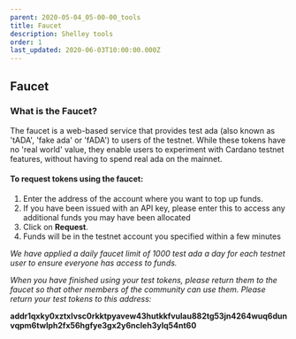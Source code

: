 ```yaml
---
parent: 2020-05-04_05-00-00_tools
title: Faucet
description: Shelley tools
order: 1
last_updated: 2020-06-03T10:00:00.000Z
---
```

## Faucet

### What is the Faucet?

The faucet is a web-based service that provides test ada (also known as 'tADA', 'fake ada' or 'fADA') to users of the testnet. While these tokens have no 'real world' value, they enable users to experiment with Cardano testnet features, without having to spend real ada on the mainnet.
                
#### To request tokens using the faucet:

1. Enter the address of the account where you want to top up funds.
1. If you have been issued with an API key, please enter this to access any additional funds you may have been allocated
1. Click on **Request**.
1. Funds will be in the testnet account you specified within a few minutes

*We have applied a daily faucet limit of 1000 test ada a day for each testnet user to ensure everyone has access to funds.*

<!-- include components/ShelleyHaskellFaucet -->

_When you have finished using your test tokens, please return them to the faucet so that other members of the community can use them. Please return your test tokens to this address:_

__addr1qxky0xztxlvsc0rkktpyavew43hutkkfvulau882tg53jn4264wuq6dunvqpm6twlph2fx56hgfye3gx2y6ncleh3ylq54nt60__
